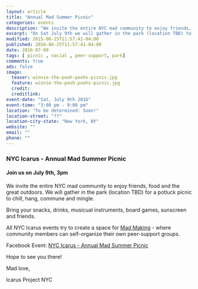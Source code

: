 ```yaml
---
layout: article
title: "Annual Mad Summer Picnic"
categories: events
description: "We invite the entire NYC mad community to enjoy friends, food and the great outdoors"
excerpt: "On Sat July 9th we will gather in the park (location TBD) to chill, hang, commune and mingle."  
modified: 2015-06-25T11:57:41-04:00
published: 2016-06-25T11:57:41-04:00
date: 2016-07-09
tags: [ picnic , social , peer-support, park]
comments: true
ads: false
image:
  teaser: winnie-the-pooh-poohs-picnic.jpg
  feature: winnie-the-pooh-poohs-picnic.jpg
  credit: 
  creditlink: 
event-date: "Sat, July 9th 2016"
event-time: "3:00 pm - 9:00 pm"
location: "To be determined: Soon!"
location-street: "??"
location-city-state: "New York, NY"
website: ""
email: ""
phone: ""
---
```

### NYC Icarus - Annual Mad Summer Picnic

#### Join us on July 9th, 3pm 

We invite the entire NYC mad community to enjoy friends, food and the great outdoors. We will gather in the park (location TBD) for a potluck picnic to chill, hang, commune and mingle.  

Bring your snacks, drinks, musicual instruments, board games, sunscreen and friends. 

All NYC Icarus events try to create a space for [Mad Making](http://nycicarus.org/events/madmaking/) - where community members can self-organize their own peer-support groups.

Facebook Event: [NYC Icarus - Annual Mad Summer Picnic](https://www.facebook.com/events/1563256740635816/) 

Hope to see you there!

Mad love,

Icarus Project NYC
